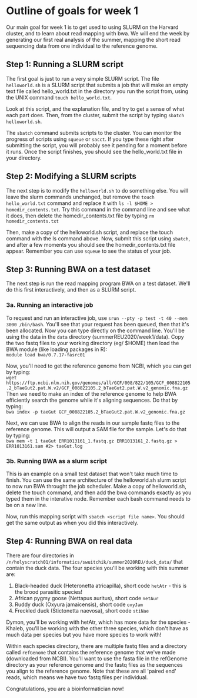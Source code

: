 # Outline of goals for week 1

Our main goal for week 1 is to get used to using SLURM on the Harvard cluster, and to learn about read mapping with bwa. We will end the week by generating our first real analysis of the summer, mapping the short read sequencing data from one individual to the reference genome.

## Step 1: Running a SLURM script

The first goal is just to run a very simple SLURM script. The file `helloworld.sh` is a SLURM script that submits a job that will make an empty text file called hello_world.txt in the directory you run the script from, using the UNIX command `touch hello_world.txt`.

Look at this script, and the explanation file, and try to get a sense of what each part does. Then, from the cluster, submit the script by typing `sbatch helloworld.sh`.

The `sbatch` command submits scripts to the cluster. You can monitor the progress of scripts using `squeue` or `sacct`. If you type these right after submitting the script, you will probably see it pending for a moment before it runs. Once the script finishes, you should see the hello_world.txt file in your directory.

## Step 2: Modifying a SLURM scripts

The next step is to modify the `helloworld.sh` to do something else. You will leave the slurm commands unchanged, but remove the `touch hello_world.txt` command and replace it with `ls -l $HOME > homedir_contents.txt`. Try this command in the command line and see what it does, then delete the homedir_contents.txt file by typing `rm homedir_contents.txt`

Then, make a copy of the helloworld.sh script, and replace the touch command with the ls command above. Now, submit this script using `sbatch`, and after a few moments you should see the homedir_contents.txt file appear. Remember you can use `squeue` to see the status of your job.

## Step 3: Running BWA on a test dataset

The next step is run the read mapping program BWA on a test dataset. We'll do this first interactively, and then as a SLURM script.  

### 3a. Running an interactive job  
To request and run an interactive job, use `srun --pty -p test -t 40 --mem 3000 /bin/bash`. You'll see that your request has been queued, then that it's been allocated. Now you can type directly on the command line. You'll be using the data in the `data` directory (summerREU2020/week1/data). Copy the two fastq files to your working directory (eg/ $HOME) then load the BWA module (like loading packages in R):   
`module load bwa/0.7.17-fasrc01` 

Now, you'll need to get the reference genome from NCBI, which you can get by typing:  
`wget https://ftp.ncbi.nlm.nih.gov/genomes/all/GCF/008/822/105/GCF_008822105.2_bTaeGut2.pat.W.v2/GCF_008822105.2_bTaeGut2.pat.W.v2_genomic.fna.gz`  
Then we need to make an index of the reference genome to help BWA efficiently search the genome while it's aligning sequences. Do that by typing:  
`bwa index -p taeGut GCF_008822105.2_bTaeGut2.pat.W.v2_genomic.fna.gz`  
  
Next, we can use BWA to align the reads in our sample fastq files to the reference genome. This will output a SAM file for the sample. Let's do that by typing:  
`bwa mem -t 1 taeGut ERR1013161_1.fastq.gz ERR1013161_2.fastq.gz > ERR1013161.sam #2> taeGut.log`  
  
### 3b. Running BWA as a slurm script  
This is an example on a small test dataset that won't take much time to finish. You can use the same architecture of the helloworld.sh slurm script to now run BWA throught the job scheduler. Make a copy of helloworld.sh, delete the touch command, and then add the bwa commands exactly as you typed them in the interative node. Remember each bash command needs to be on a new line.

Now, run this mapping script with `sbatch <script file name>`. You should get the same output as when you did this interactively.

## Step 4: Running BWA on real data
There are four directories in `/n/holyscratch01/informatics/swuitchik/summer2020REU/duck_data/` that contain the duck data. The four species you'll be working with this summer are:  
1. Black-headed duck (Heteronetta atricapilla), short code `hetAtr` - this is the brood parasitic species!  
2. African pygmy goose (Nettapus auritus), short code `netAur`  
3. Ruddy duck (Oxyura jamaicensis), short code `oxyJam`  
4. Freckled duck (Stictonetta naevosa), short code `stiNae`  

Dymon, you'll be working with hetAtr, which has more data for the species - Khaleb, you'll be working with the other three species, which don't have as much data per species but you have more species to work with!   

Within each species directory, there are multiple fastq files and a directory called `refGenome` that contains the reference genome that we've made (downloaded from NCBI). You'll want to use the fasta file in the refGenome directory as your reference genome and the fastq files as the sequences you align to the reference genome. Note that these are all 'paired end' reads, which means we have two fastq files per individual. 

Congratulations, you are a bioinformatician now!
